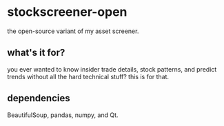 # stockscreener-open
the open-source variant of my asset screener.

## what's it for?
you ever wanted to know insider trade details, stock patterns, and predict trends without all the hard technical stuff? this is for that.

## dependencies
BeautifulSoup, pandas, numpy, and Qt.

